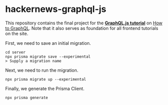 # hackernews-graphql-js

This repository contains the final project for the [**GraphQL.js tutorial**](https://www.howtographql.com/graphql-js/0-introduction/) on [How to GraphQL](https://www.howtographql.com/). Note that it also serves as foundation for all frontend tutorials on the site.

First, we need to save an initial migration.
```
cd server
npx prisma migrate save --experimental
> Supply a migration name
```

Next, we need to run the migration.
```
npx prisma migrate up --experimental
```

Finally, we generate the Prisma Client.
```
npx prisma generate
```